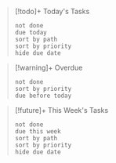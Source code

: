
> [!todo]+ Today's Tasks
> ```tasks
> not done
> due today
> sort by path
> sort by priority
> hide due date
> ```
> 

> [!warning]+ Overdue
> ```tasks
> not done
> sort by priority
> due before today
> ```

> [!future]+ This Week's Tasks
> ```tasks
> not done
> due this week
> sort by path
> sort by priority
> hide due date
> ```
> 



